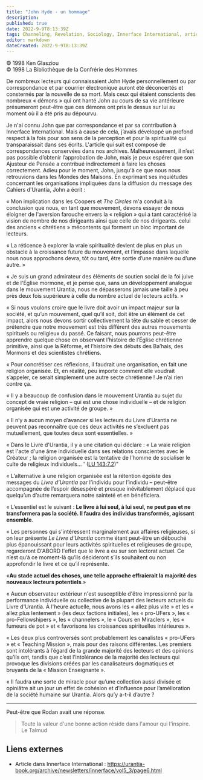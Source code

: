 ```yaml
---
title: "John Hyde - un hommage"
description: 
published: true
date: 2022-9-9T8:13:39Z
tags: Channeling, Revelation, Sociology, Innerface International, article
editor: markdown
dateCreated: 2022-9-9T8:13:39Z
---
```


<p class="v-card v-sheet theme--light gray lighten-3 px-2">© 1998 Ken Glasziou<br>© 1998 La Bibliothèque de la Confrérie des Hommes</p>


De nombreux lecteurs qui connaissaient John Hyde personnellement ou par correspondance et par courrier électronique auront été déconcertés et consternés par la nouvelle de sa mort. Mais ceux qui étaient conscients des nombreux « démons » qui ont hanté John au cours de sa vie antérieure présumeront peut-être que ces démons ont pris le dessus sur lui au moment où il a été pris au dépourvu.

Je n'ai connu John que par correspondance et par sa contribution à Innerface International. Mais à cause de cela, j’avais développé un profond respect à la fois pour son sens de la perception et pour la spiritualité qui transparaissait dans ses écrits. L'article qui suit est composé de correspondances conservées dans nos archives. Malheureusement, il n’est pas possible d’obtenir l’approbation de John, mais je peux espérer que son Ajusteur de Pensée a contribué indirectement à faire les choses correctement. Adieu pour le moment, John, jusqu'à ce que nous nous retrouvions dans les Mondes des Maisons. En exprimant ses inquiétudes concernant les organisations impliquées dans la diffusion du message des Cahiers d'Urantia, John a écrit :

« Mon implication dans les Coopers et _The Circles_ m'a conduit à la conclusion que nous, en tant que mouvement, devons essayer de nous éloigner de l'aversion farouche envers la « religion » qui a tant caractérisé la vision de nombre de nos dirigeants ainsi que celle de nos dirigeants. celui des anciens « chrétiens » mécontents qui forment un bloc important de lecteurs.

« La réticence à explorer la vraie spiritualité devient de plus en plus un obstacle à la croissance future du mouvement, et l’impasse dans laquelle nous nous approchons devra, tôt ou tard, être sortie d’une manière ou d’une autre. »

« Je suis un grand admirateur des éléments de soutien social de la foi juive et de l'Église mormone, et je pense que, sans un développement analogue dans le mouvement Urantia, nous ne dépasserons jamais une taille à peu près deux fois supérieure à celle du nombre actuel de lecteurs actifs. »

« Si nous voulons croire que le livre doit avoir un impact majeur sur la société, et qu’un mouvement, quel qu’il soit, doit être un élément de cet impact, alors nous devons sortir collectivement la tête du sable et cesser de prétendre que notre mouvement est très différent des autres mouvements spirituels ou religieux du passé. Ce faisant, nous pourrons peut-être apprendre quelque chose en observant l’histoire de l’Église chrétienne primitive, ainsi que la Réforme, et l’histoire des débuts des Ba’hais, des Mormons et des scientistes chrétiens.

« Pour concrétiser ces réflexions, il faudrait une organisation, en fait une religion organisée. Et, en réalité, peu importe comment elle voudrait s’appeler, ce serait simplement une autre secte chrétienne ! Je n’ai rien contre ça.

« Il y a beaucoup de confusion dans le mouvement Urantia au sujet du concept de vraie religion – qui est une chose individuelle – et de religion organisée qui est une activité de groupe. »

« Il n’y a aucun moyen d’avancer si les lecteurs du Livre d’Urantia ne peuvent pas reconnaître que ces deux activités ne s’excluent pas mutuellement, que toutes deux sont essentielles. »

« Dans le Livre d'Urantia, il y a une citation qui déclare : « La vraie religion est l'acte d'une âme individuelle dans ses relations conscientes avec le Créateur ; la religion organisée est la tentative de l’homme de socialiser le culte de religieux individuels... ' (<a id="a31_269"></a>[LU 143:7.2](/fr/The_Urantia_Book/143#p7_2))"

« L’alternative à une religion organisée est la rétention égoïste des messages du _Livre d’Urantia_ par l’individu pour l’individu – peut-être accompagnée de l’espoir désespéré et presque inévitablement déplacé que quelqu’un d’autre remarquera notre sainteté et en bénéficiera.

« L’essentiel est le suivant : **Le livre à lui seul, à lui seul, ne peut pas et ne transformera pas la société. Il faudra des individus transformés, agissant ensemble**.

« Les personnes qui s'intéressent marginalement aux affaires religieuses, si on leur présente _Le Livre d'Urantia_ comme étant peut-être un débouché plus épanouissant pour leurs activités spirituelles et religieuses de groupe, regarderont D'ABORD l'effet que le livre a eu sur son lectorat actuel. Ce n’est qu’à ce moment-là qu’ils décideront s’ils souhaitent ou non approfondir le livre et ce qu’il représente.

«**Au stade actuel des choses, une telle approche effraierait la majorité des nouveaux lecteurs potentiels**.»

« Aucun observateur extérieur n'est susceptible d'être impressionné par la performance individuelle ou collective de la plupart des lecteurs actuels du Livre d'Urantia. À l'heure actuelle, nous avons les « allez plus vite » et les « allez plus lentement » (les deux factions initiales), les « pro-UFers », les « pro-Fellowshipers », les « channelers », le « Cours en Miraclers », les « fumeurs de pot » et « favorisons les croissances spirituelles intérieures ».

« Les deux plus controversés sont probablement les canalistes « pro-UFers » et « Teaching Mission », mais pour des raisons différentes. Les premiers sont intolérants à l’égard de la grande majorité des lecteurs et des opinions qu’ils ont, tandis que c’est l’intolérance de la majorité des lecteurs qui provoque les divisions créées par les canalisateurs dogmatiques et bruyants de la « Mission Enseignante ».

« Il faudra une sorte de miracle pour qu’une collection aussi divisée et opiniâtre ait un jour un effet de cohésion et d’influence pour l’amélioration de la société humaine sur Urantia. Alors qu’y a-t-il d’autre ?

---

Peut-être que Rodan avait une réponse.

> Toute la valeur d'une bonne action réside dans l'amour qui l'inspire.
> Le Talmud

## Liens externes

- Article dans Innerface International : https://urantia-book.org/archive/newsletters/innerface/vol5_3/page6.html




